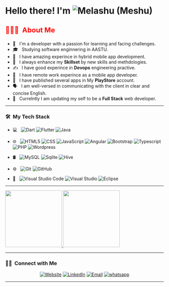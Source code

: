 <h1> Hello there! I'm  <img alt="Melashu (Meshu)" src="https://img.shields.io/badge/Melashu-amare-brightgreen?style=for-the-badge&logo=Tether&logoColor=white"> </h1>

<h3 style="font-size:22px;color:red"> 👨🏻‍💻 &nbsp;About Me </h3>

- 🤔 &nbsp; I'm a developer with a passion for learning and facing challenges.
- 🎓 &nbsp; Studying software enginnering in AASTU.
- 💼 &nbsp; I have amazing experince in hybrid mobile app development.
- 🌱 &nbsp; I always enhance my <b>Skillset</b> by new skills and methdologies.
- ✍️ &nbsp; I have good experince in <b>Devops</b> engineering practive.
- 👾 &nbsp; I have remote work experince as a mobile app developer.
- 🤏 &nbsp; I have published several apps in My <b>PlayStore</b> account.
- 🗣️ &nbsp; I am well-versed in communicating with the client in clear and concise English.
- 💪 &nbsp; Currelntly I am updating my self to be a <b>Full Stack</b> web developer.
<hr>
<h3> 🛠 &nbsp;My Tech Stack</h3>

- 💻 &nbsp;
  ![Dart](https://img.shields.io/badge/-Dart-333333?style=flat&logo=Dart&logoColor=00599C)
  ![Flutter](https://img.shields.io/badge/-Flutter-333333?style=flat&logo=Flutter&logoColor=276DC3)
  ![Java](https://img.shields.io/badge/-Java-333333?style=flat&logo=Java&logoColor=007396)
  
- 🌐 &nbsp;
  ![HTML5](https://img.shields.io/badge/-HTML5-333333?style=flat&logo=HTML5)
  ![CSS](https://img.shields.io/badge/-CSS-333333?style=flat&logo=CSS3&logoColor=1572B6)
  ![JavaScript](https://img.shields.io/badge/-JavaScript-333333?style=flat&logo=javascript)
  ![Angular](https://img.shields.io/badge/-Angular-333333?style=flat&logo=Angular)
  ![Bootstrap](https://img.shields.io/badge/-Bootstrap-333333?style=flat&logo=bootstrap&logoColor=563D7C)
  ![Typescript](https://img.shields.io/badge/-TypeScript-333333?style=flat&logo=typescript&logoColor=ffffff)
  ![PHP](https://img.shields.io/badge/-PHP-333333?style=flat&logo=PHP)
  ![Wordpress](https://img.shields.io/badge/-Wordpress-333333?style=flat&logo=Wordpress)
  
- 🛢 &nbsp;
  ![MySQL](https://img.shields.io/badge/-MySQL-333333?style=flat&logo=mysql)
  ![Sqlite](https://img.shields.io/badge/-Sqlite-333333?style=flat&logo=sqlite&logoColor=blueviolt)
  ![Hive](https://img.shields.io/badge/-HIVE-333333?style=flat&logo=Hive&logoColor=1572B6)
  
- ⚙️ &nbsp;
  ![Git](https://img.shields.io/badge/-Git-333333?style=flat&logo=git)
  ![GitHub](https://img.shields.io/badge/-GitHub-333333?style=flat&logo=github)
 
- 🔧 &nbsp;
  ![Visual Studio Code](https://img.shields.io/badge/-Visual%20Studio%20Code-333333?style=flat&logo=visual-studio-code&logoColor=007ACC)
  ![Visual Studio](https://img.shields.io/badge/-Visual%20Studio-333333?style=flat&logo=visual-studio)
  ![Eclipse](https://img.shields.io/badge/-Eclipse-333333?style=flat&logo=eclipse-ide&logoColor=2C2255)
<hr>
<a href="https://github.com/melashu">
  <img height="180em" src="https://github-readme-stats.vercel.app/api?username=melashu&theme=buefy&show_icons=true" />
  <img height="180em" src="https://github-readme-stats.vercel.app/api/top-langs/?username=melashu&theme=buefy&layout=compact" />
</a>
<hr>
<h3> 🤝🏻 &nbsp;Connect with Me </h3>
<p align="center">
<a href="https://keteraraw.com/"><img alt="Website" src="https://img.shields.io/badge/Website-www.keteraraw.com-blue?style=flat-square&logo=google-chrome"></a>
<a href="https://www.linkedin.com/in/melashu-amare-033a50b8/"><img alt="LinkedIn" src="https://img.shields.io/badge/LinkedIn-Melashu%20Amare-blue?style=flat-square&logo=linkedin"></a>
<a href="mailto:meshu102@gmail.com"><img alt="Email" src="https://img.shields.io/badge/Email-meshu102@gmail.com-blue?style=flat-square&logo=gmail"></a>
<a href="https://api.whatsapp.com/send?phone=0980631983"><img alt="whatsapp" src="https://img.shields.io/badge/WhatsApp-+251980631983-blue?style=flat-square&logo=whatsapp"></a>

</p>
<hr>

